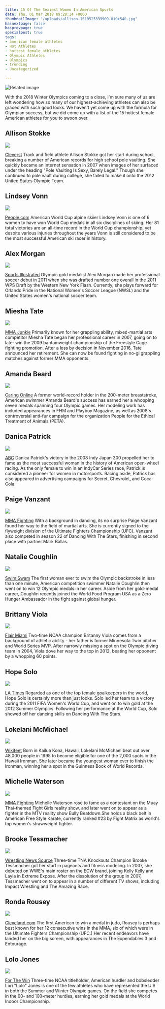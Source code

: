 ```yaml
---
title: 15 Of The Sexiest Women In American Sports
date: Thu, 01 Mar 2018 09:28:14 +0000
thumbnailImage: "/uploads/allison-1519525339909-810x540.jpg"
hasnextpage: false
hasprevpage: true
specialpost: true
tags:
- american female athletes
- Hot Athletes
- hottest female athletes
- Olympic Athletes
- Olympics
- trending
- Uncategorized

---
```

![Related image](https://www.unilad.co.uk/wp-content/uploads/2016/01/Screen-Shot-2016-01-06-at-21.38.25.png) 

With the 2018 Winter Olympics coming to a close, I'm sure many of us are left wondering how so many of our highest-achieving athletes can also be graced with such good looks. We haven't yet come up with the formula for Olympian success, but we did come up with a list of the 15 hottest female American athletes for you to swoon over.

## Allison Stokke

![](http://newsattorneys.staging.wpengine.com/wp-content/uploads/2018/03/allison-1519525339909-1.jpg) 

[Cleverst](http://www.cleverst.com/sports/allison-stokke) Track and field athlete Allison Stokke got her start during school, breaking a number of American records for high school pole vaulting. She quickly became an internet sensation in 2007 when images of her surfaced under the heading "Pole Vaulting Is Sexy, Barely Legal." Though she continued to pole vault during college, she failed to make it onto the 2012 United States Olympic Team.

## Lindsey Vonn

![](http://newsattorneys.staging.wpengine.com/wp-content/uploads/2018/03/lindsey-vonn-1519525410087.jpg) 

[People.com](http://people.com/sports/lindsey-vonn-dog-interview-talks-olympics/) American World Cup alpine skiier Lindsey Vonn is one of 6 women to have won World Cup medals in all six disciplines of skiing. Her 81 total victories are an all-time record in the World Cup championship, yet despite various injuries throughout the years Vonn is still considered to be the most successful American ski racer in history.

## Alex Morgan

![](http://newsattorneys.staging.wpengine.com/wp-content/uploads/2018/03/alex-morgan-1519525457972.jpg) 

[Sports Illustrated](https://www.si.com/soccer/2017/10/03/orlando-city-sc-alex-morgan-kicked-out-disney-world) Olympic gold medalist Alex Morgan made her professional soccer debut in 2011 when she was drafted number one overall in the 2011 WPS Draft by the Western New York Flash. Currently, she plays forward for Orlando Pride in the National Women's Soccer League (NWSL) and the United States women's national soccer team.

## Miesha Tate

![](http://newsattorneys.staging.wpengine.com/wp-content/uploads/2018/03/miesha-tate-ufc-200-press-conference-1-1519525528096.jpg) 

[MMA Junkie](http://mmajunkie.com/2017/05/former-ufc-champ-miesha-tate-coming-back-flyweight) Primarily known for her grappling ability, mixed-martial arts competitor Miesha Tate began her professional career in 2007, going on to later win the 2009 bantamweight championship of the Freestyle Cage fighting promotion. After a loss by decision in November 2016, Tate announced her retirement. She can now be found fighting in no-gi grappling matches against former MMA opponents.

## Amanda Beard

![](http://newsattorneys.staging.wpengine.com/wp-content/uploads/2018/03/amanda-beard-1519525622814.jpg) 

[Caring Online](http://www.caringonline.com/amanda-beard/) A former world-record holder in the 200-meter breaststroke, American swimmer Amanda Beard's success has earned her a whopping seven medals spanning four Olympic games. Her modeling work has included appearances in FHM and Playboy Magazine, as well as 2008's controversial anti-fur campaign for the organization People for the Ethical Treatment of Animals (PETA).

## Danica Patrick

![](http://newsattorneys.staging.wpengine.com/wp-content/uploads/2018/03/danica-patrick-gma-01-abc-jrl-180102_4x3_992-1519525763411.jpg) 

[ABC](http://abcnews.go.com/Health/danica-patrick-shares-2018-workout-nutrition-tips/story?id=52046402) Danica Patrick's victory in the 2008 Indy Japan 300 propelled her to fame as the most successful woman in the history of American open-wheel racing. As the only female to win in an IndyCar Series race, Patrick is considered a pioneer for women in motorsports. Racing aside, Patrick has also appeared in advertising campaigns for Secret, Chevrolet, and Coca-Cola.

## Paige Vanzant

![](http://newsattorneys.staging.wpengine.com/wp-content/uploads/2018/03/004_paige_vanzant-0-0-1519525865823.jpg) 

[MMA Fighting](https://www.mmafighting.com/2018/1/28/16943444/paige-vanzant-announces-engagement-over-instagram) With a background in dancing, its no surprise Paige Vanzant found her way to the field of martial arts. She is currently signed to the flyweight division of the Ultimate Fighters Championship (UFC). Vanzant also competed in season 22 of Dancing With The Stars, finishing in second place with partner Mark Ballas.

## Natalie Coughlin

![](http://newsattorneys.staging.wpengine.com/wp-content/uploads/2018/03/natalie_artofthecap-1519525934409.jpg) 

[Swim Swam](https://swimswam.com/bio/natalie-coughlin/) The first woman ever to swim the Olympic backstroke in less than one minute, American competition swimmer Natalie Coughlin then went on to win 12 Olympic medals in her career. Aside from her gold-medal career, Coughlin recently joined the World Food Program USA as a Zero Hunger Ambassador in the fight against global hunger.

## Brittany Viola

![](http://newsattorneys.staging.wpengine.com/wp-content/uploads/2018/03/brit-1519526154110.jpg) 

[Flair Miami](http://www.flairmiami.com/local-olympic-hopeful-brittany-viola/) Two-time NCAA champion Britanny Viola comes from a background of athletic ability - her father is former Minnesota Twin pitcher and World Series MVP. After narrowly missing a spot on the Olympic diving team in 2004, Viola dove her way to the top in 2012, beating her opponent by a whopping 60 points.

## Hope Solo

![](http://newsattorneys.staging.wpengine.com/wp-content/uploads/2018/03/hope-1519526248713.jpg) 

[LA Times](http://www.latimes.com/sports/sportsnow/la-sp-sn-hope-solo-speaks-out-20150225-story.html) Regarded as one of the top female goalkeepers in the world, Hope Solo is certainly more than just looks. Solo led her team to a victory during the 2011 FIFA Women's World Cup, and went on to win gold at the 2012 Summer Olympics. Following her performance at the World Cup, Solo showed off her dancing skills on Dancing With The Stars.

## Lokelani McMichael

![](http://newsattorneys.staging.wpengine.com/wp-content/uploads/2018/03/lokelani-1519526402122-1519687046886.jpg) 

[Wikifeet](https://www.wikifeet.com/Lokelani_McMichael) Born in Kailua Kona, Hawaii, Lokelani McMichael beat out over 48,000 people in 1995 to become eligible for one of the 2,000 spots in the Hawaii Ironman. She later became the youngest woman ever to finish the Ironman, winning her a spot in the Guinness Book of World Records.

## Michelle Waterson

![](http://newsattorneys.staging.wpengine.com/wp-content/uploads/2018/03/michele-1519524973546.jpg) 

[MMA Fighting](https://www.mmafighting.com/2015/5/7/8549447/losing-invicta-title-helped-open-up-gateway-to-ufc-for-michelle) Michelle Waterson rose to fame as a contestant on the Muay Thai-themed Fight Girls reality show, and later went on to appear as a fighter in the MTV reality show Bully Beatdown.She holds a black belt in American Free Style Karate, currently ranked #23 by Fight Matrix as world's top women's strawweight fighter.

## Brooke Tessmacher

![](http://newsattorneys.staging.wpengine.com/wp-content/uploads/2018/03/brooke-1519526607269.jpg) 

[Wrestling News Source](https://www.wrestlingnewssource.com/news/44778/Brooke-Tessmacher-Returning-To-TNA/) Three-time TNA Knockouts Champion Brooke Tessmacher got her start in pageants and fitness modeling. In 2007, she debuted on WWE's main roster on the ECW brand, joining Kelly Kelly and Layla in Extreme Expose. After the dissolution of the group in 2007, Tessmacher went on to appear in a number of different TV shows, including Impact Wrestling and The Amazing Race.

## Ronda Rousey

![](http://newsattorneys.staging.wpengine.com/wp-content/uploads/2018/03/ronda-1519525263102.jpg) 

[Cleveland.com](http://www.cleveland.com/entertainment/index.ssf/2018/02/ronda_rousey_wows_in_her_first.html) The first American to win a medal in judo, Rousey is perhaps best known for her 12 consecutive wins in the MMA, six of which were in the Ultimate Fighters Championship (UFC.) Her recent endeavors have landed her on the big screen, with appearances in The Expendables 3 and Entourage.

## Lolo Jones

![](http://newsattorneys.staging.wpengine.com/wp-content/uploads/2018/03/lolo-1519526751578.jpg) 

[For The Win](http://ftw.usatoday.com/2016/12/lolo-jones-points-out-the-problems-with-awarding-medals-after-the-olympics) Three-time NCAA titleholder, American hurdler and bobsledder Lori "Lolo" Jones is one of the few athletes who have represented the U.S. in both the Summer and Winter Olympic games. On the field she competes in the 60- and 100-meter hurdles, earning her gold medals at the World Indoor Championship.